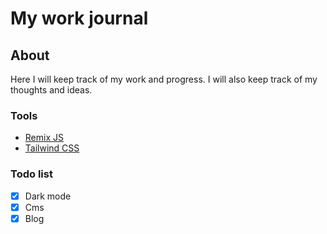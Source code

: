 # My work journal

## About

Here I will keep track of my work and progress. I will also keep track of my thoughts and ideas.

### Tools

- [Remix JS](https://remix.run/)
- [Tailwind CSS](https://tailwindcss.com/)

### Todo list

- [x] Dark mode
- [x] Cms
- [x] Blog
